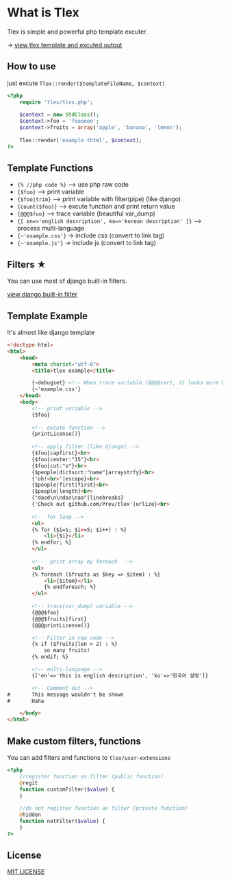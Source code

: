 # What is Tlex
Tlex is simple and powerful php template excuter.

-> [view tlex template and excuted output](https://lab.prev.kr/opensources/tlex/)


## How to use
just excute `Tlex::render($templateFileName, $context)`

```php
<?php
	require 'tlex/tlex.php';
  
	$context = new StdClass();
	$context->foo = 'foooooo';
	$context->fruits = array('apple', 'banana', 'lemon');
	
	Tlex::render('example.thtml', $context);
?>
```


## Template Functions
+ `{% //php code %}`		--> use php raw code
+ `{$foo}`					--> print variable
+ `{$foo|trim}`			  	--> print variable with filter(pipe) (like django)
+ `{count($foo)}`		  	--> excute function and print return value
+ `{@@@$foo}`			    --> trace variable (beautiful var_dump)
+ `{[ en=>'english description', ko=>'korean description' ]}`		--> process multi-language
+ `{~'example.css'}`		-> include css (convert to link tag)
+ `{~'example.js'}`			-> include js (convert to link tag)


## Filters ★
You can use most of django built-in filters.

[view django built-in filter](https://docs.djangoproject.com/en/dev/ref/templates/builtins/#built-in-filter-reference)



## Template Example
It's almost like django template

```html
<!doctype html>
<html>
	<head>
		<meta charset="utf-8">
		<title>tlex example</title>

		{~debugset} <!-- When trace variable (@@@$var), it looks more beautiful -->
		{~'example.css'}
	</head>
	<body>
		<!-- print variable -->
		{$foo}
	
		<!-- excute function -->
		{printLicense()}
		
		<!-- apply filter (like django) -->
		{$foo|capfirst}<br>
		{$foo|center:"15"}<br>
		{$foo|cut:"o"}<br>
		{$people|dictsort:"name"|arraystrfy}<br>
		{'oh!<br>'|escape}<br>
		{$people|first|first}<br>
		{$people|length}<br>
		{"dasd\n\ndas\naa"|linebreaks}
		{'Check out github.com/Prev/tlex'|urlize}<br>
		
		<!-- for loop -->
		<ul>
		{% for ($i=1; $i<=5; $i++) : %}
			<li>{$i}</li>
		{% endfor; %}
		</ul>
	
		<!--  print array by foreach  -->
		<ul>
		{% foreach ($fruits as $key => $item) : %}
			<li>{$item}</li>
			{% endforeach; %}
		</ul>
		
		<!-- trace(var_dump) variable -->
		{@@@$foo}
		{@@@$fruits|first}
		{@@@printLicense()}

		<!-- Filter in raw code -->
		{% if ($fruits|len > 2) : %}
			so many fruits!
		{% endif; %}

		<!-- multi-language -->
		{['en'=>'this is english description', 'ko'=>'한국어 설명']}

		<!-- Comment out -->
#		This message wouldn't be shown
#		Haha

	</body>
</html>

```


## Make custom filters, functions
You can add filters and functions to `tlex/user-extensions`

```php
<?php
	//register function as filter (public function)
	@regit
	function customFilter($value) {
	}
	
	//do not register function as filter (private function)
	@hidden
	function notFilter($value) {
	}
?>
```


## License
[MIT LICENSE](https://github.com/Prev/tlex/blob/master/LICENSE)

